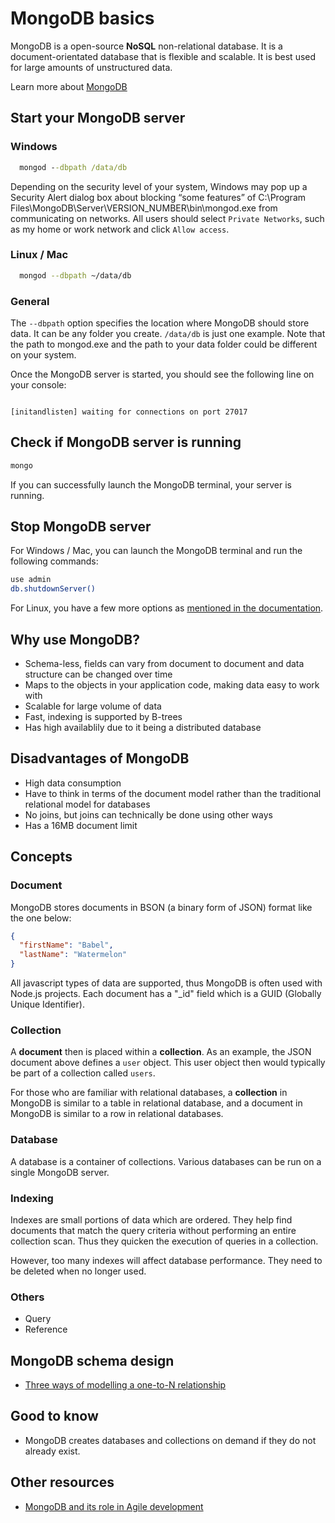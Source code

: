 # MongoDB basics

MongoDB is a open-source **NoSQL** non-relational database. It is a document-orientated database that is flexible and scalable. It is best used for large amounts of unstructured data.

Learn more about [MongoDB](https://docs.mongodb.com/manual/tutorial/getting-started/#getting-started)

## Start your MongoDB server

### Windows

```cmd
  mongod --dbpath /data/db
```

Depending on the security level of your system, Windows may pop up a Security Alert dialog box about blocking “some features” of C:\Program Files\MongoDB\Server\VERSION_NUMBER\bin\mongod.exe from communicating on networks. All users should select `Private Networks`, such as my home or work network and click `Allow access`.

### Linux / Mac

```sh
  mongod --dbpath ~/data/db
```

### General

The `--dbpath` option specifies the location where MongoDB should store data. It can be any folder you create. `/data/db` is just one example.
Note that the path to mongod.exe and the path to your data folder could be different on your system.

Once the MongoDB server is started, you should see the following line on your console:

```

[initandlisten] waiting for connections on port 27017

```

## Check if MongoDB server is running

```sh
mongo
```

If you can successfully launch the MongoDB terminal, your server is running.

## Stop MongoDB server

For Windows / Mac, you can launch the MongoDB terminal and run the following commands:

```sh
use admin
db.shutdownServer()
```

For Linux, you have a few more options as [mentioned in the documentation](https://docs.mongodb.com/manual/tutorial/manage-mongodb-processes/#stop-mongod-processes).

## Why use MongoDB?

- Schema-less, fields can vary from document to document and data structure can be changed over time
- Maps to the objects in your application code, making data easy to work with
- Scalable for large volume of data
- Fast, indexing is supported by B-trees
- Has high availablily due to it being a distributed database

## Disadvantages of MongoDB

- High data consumption
- Have to think in terms of the document model rather than the traditional relational model for databases
- No joins, but joins can technically be done using other ways
- Has a 16MB document limit

## Concepts

### Document

MongoDB stores documents in BSON (a binary form of JSON) format like the one below:

```json
{
  "firstName": "Babel",
  "lastName": "Watermelon"
}
```

All javascript types of data are supported, thus MongoDB is often used with Node.js projects.
Each document has a "\_id" field which is a GUID (Globally Unique Identifier).

### Collection

A **document** then is placed within a **collection**. As an example, the JSON document above defines a `user` object. This user object then would typically be part of a collection called `users`.

For those who are familiar with relational databases, a **collection** in MongoDB is similar to a table in relational database, and a document in MongoDB is similar to a row in relational databases.

### Database

A database is a container of collections. Various databases can be run on a single MongoDB server.

### Indexing

Indexes are small portions of data which are ordered. They help find documents that match the query criteria without performing an entire collection scan. Thus they quicken the execution of queries in a collection.

However, too many indexes will affect database performance. They need to be deleted when no longer used.

### Others

- Query
- Reference

## MongoDB schema design

- [Three ways of modelling a one-to-N relationship](https://www.mongodb.com/blog/post/6-rules-of-thumb-for-mongodb-schema-design-part-1)

## Good to know

- MongoDB creates databases and collections on demand if they do not already exist.

## Other resources

- [MongoDB and its role in Agile development](https://www.mongodb.com/blog/post/mongodb-qa-whats-the-deal-with-nonrelational-databases-and-agile-software-development)

